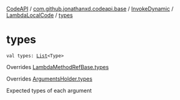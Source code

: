 [CodeAPI](../../../index.md) / [com.github.jonathanxd.codeapi.base](../../index.md) / [InvokeDynamic](../index.md) / [LambdaLocalCode](index.md) / [types](.)

# types

`val types: `[`List`](https://kotlinlang.org/api/latest/jvm/stdlib/kotlin.collections/-list/index.html)`<Type>`

Overrides [LambdaMethodRefBase.types](../../-invoke-dynamic-base/-lambda-method-ref-base/types.md)

Overrides [ArgumentsHolder.types](../../-arguments-holder/types.md)

Expected types of each argument


